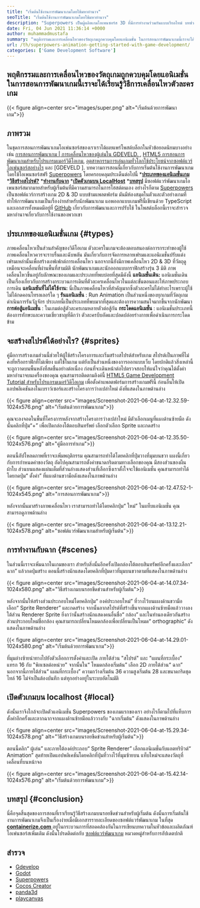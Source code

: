 ```yaml
---
title: "เริ่มต้นใช้งานการพัฒนาเกมโดยใช้มหาอำนาจ" 
seoTitle: "เริ่มต้นใช้งานการพัฒนาเกมโดยใช้มหาอำนาจ" 
description: "Superpowers เป็นผู้ผลิตเกมโอเพนซอร์ส 3D ที่มีการทำงานร่วมกันแบบเรียลไทม์ บทช่วยสอนนี้เกี่ยวกับการเริ่มต้นกับการพัฒนาเกมโดยใช้มหาอำนาจ" 
date: Fri, 04 Jun 2021 11:36:14 +0000
author: muhammadmustafa
summary: "พฤติกรรมและการเคลื่อนไหวของวัตถุเกมถูกควบคุมโดยแอนิเมชั่น ในการสอนการพัฒนาเกมนี้เราจะได้เรียนรู้วิธีการเคลื่อนไหวตัวละครเกม" 
url: /th/superpowers-animation-getting-started-with-game-development/
categories: ['Game Development Software']
---
```


## พฤติกรรมและการเคลื่อนไหวของวัตถุเกมถูกควบคุมโดยแอนิเมชั่น ในการสอนการพัฒนาเกมนี้เราจะได้เรียนรู้วิธีการเคลื่อนไหวตัวละครเกม

{{< figure align=center src="images/super.png" alt="เริ่มต้นด้วยการพัฒนาเกม">}}


## **ภาพรวม** 
ในชุดการสอนการพัฒนาเกมโอเพ่นซอร์สของเราเราได้เผยแพร่โพสต์บล็อกในหัวข้อยอดนิยมบางอย่างเช่น [การสอนการพัฒนาเกม | การเคลื่อนไหวของผู้เล่นใน GDEVELD. ][1], [HTML5 การสอนการพัฒนาเกมสำหรับโปรแกรมเมอร์วิดีโอเกม][2], [อุตสาหกรรมการเล่นเกมทั่วโลกใช้ประโยชน์จากซอฟต์แวร์โอเพ่นซอร์สอย่างไร][3] และ [GDEVELD ]. บทความการสอนนี้เกี่ยวกับการเริ่มต้นใช้งานการพัฒนาเกมโดยใช้โอเพนซอร์สฟรี [Superpowers][5] โดยครอบคลุมประเด็นต่อไปนี้
  ***[ประเภทของแอนิเมชั่นเกม][6]** 
  ***[วิธีสร้างสไปรต์?][7]** 
  ***[ทำงานกับฉาก][8]** 
  ***[เปิดตัวเกมบน LocalHost][9]** 
  ***[บทสรุป][10]** 
มีซอฟต์แวร์พัฒนาเกมโอเพนซอร์สมากมายสำหรับผู้เริ่มต้นที่มีความสามารถในการโฮสต์ตนเอง อย่างไรก็ตาม [Superpowers][5] เป็นซอฟต์แวร์การสร้างเกม 2D & 3D แบบข้ามแพลตฟอร์ม มันมีห้องสมุดในตัวและตัวอย่างเกมที่ทำให้การพัฒนาเกมเป็นเรื่องง่ายสำหรับนักพัฒนาเกม แอพออกแบบเกมฟรีนี้เขียนด้วย TypeScript และเอกสารทั้งหมดมีอยู่ที่ [GitHub][11] เกี่ยวกับการพัฒนาและการปรับใช้ ในโพสต์บล็อกนี้เราจะสำรวจมหาอำนาจเกี่ยวกับการใช้งานของพวกเขา

## ประเภทของแอนิเมชั่นเกม   {#types}
ภาพเคลื่อนไหวเป็นส่วนสำคัญของวิดีโอเกม ตัวละครในเกมจะต้องตอบสนองต่อการกระทำของผู้ใช้ภาพเคลื่อนไหวควรจะราบรื่นและฉับพลัน มันเกี่ยวกับการจัดการหลายเฟรมและแอนิเมชั่นปรับแต่งเฟรมเหล่านั้นเพื่อสร้างเอฟเฟกต์การเคลื่อนไหว นอกจากนี้ยังมีภาพเคลื่อนไหว 2D & 3D ที่วัตถุดูเหมือนจะเคลื่อนที่ผ่านพื้นที่สามมิติ นักพัฒนาเกมและนักออกแบบกราฟิกสร้างรุ่น 3 มิติ ภาพเคลื่อนไหวขึ้นอยู่กับลักษณะของเกมและประเภทที่พบบ่อยที่สุดมีดังนี้
**แอนิเมชั่นเดิน:**  แอนิเมชั่นเดินเป็นเรื่องเกี่ยวกับการสร้างกระบวนการเดินที่ตัวละครเคลื่อนไหวในแต่ละขั้นตอนและให้ภาพประกอบการเดิน
**แอนิเมชันที่ไม่ได้ใช้งาน:**  นี่เป็นภาพเคลื่อนไหวที่สำคัญมากซึ่งตัวละครไม่ได้ทำอะไรเพราะผู้ใช้ไม่ได้กดคอนโทรลเลอร์ใด ๆ
**รันแอนิเมชั่น** : Run Animation เป็นส่วนหนึ่งของทุกเกมที่วัตถุเกมดำเนินการรันวัฏจักร ประเภทนี้เป็นประเภทที่พบมากที่สุดและต้องการความสนใจมากขึ้นจากนักพัฒนา
**การต่อสู้แอนิเมชั่น** : ในเกมต่อสู้ตัวละครเกมหลายตัวต่อสู้กัน
**กระโดดแอนิเมชั่น** : แอนิเมชั่นประเภทนี้ต้องการทักษะและความเชี่ยวชาญที่ดีกว่า ตัวละครบีบอัดและปลดปล่อยร่างกายเพื่อดำเนินการกระโดดข้าม

## จะสร้างสไปรต์ได้อย่างไร?   {#sprites}
คู่มือการสร้างเกมส่วนนี้ช่วยให้ผู้ใช้สร้างโครงการและเริ่มสร้างสไปรต์สำหรับเกม สไปรต์เป็นภาพที่ไม่คงที่หรือกราฟิกที่ไม่เพียง แต่ใช้ในเกม แต่ยังเป็นส่วนหนึ่งของการออกแบบเว็บ โดยปกติแล้วสิ่งเหล่านี้จะถูกวาดบนพื้นหลังที่สดชื่นอย่างต่อเนื่อง
ก่อนที่จะเดินหน้าต่อไปตรวจสอบให้แน่ใจว่าคุณได้ตั้งค่ามหาอำนาจบนเครื่องของคุณ คุณสามารถติดตามลิงค์นี้ [HTML5 Game Development Tutorial สำหรับโปรแกรมเมอร์วิดีโอเกม][2] เพื่อตั้งค่าแพลตฟอร์มการสร้างเกมฟรีนี้
ก่อนอื่นให้เปิดแอปพลิเคชันลงในเบราว์เซอร์และสร้างโครงการว่างเปล่าใหม่ ดังที่แสดงในภาพด้านล่าง

{{< figure align=center src="images/Screenshot-2021-06-04-at-12.32.59-1024x576.png" alt="เริ่มต้นด้วยการพัฒนาเกม">}}

คุณจะลงจอดในพื้นที่โครงการหลังจากสร้างโครงการว่างเปล่าใหม่ มีตัวเลือกเมนูที่แผงด้านซ้ายมือ ดังนั้นคลิกที่ปุ่ม“+” เพื่อเปิดกล่องโต้ตอบสินทรัพย์ เลือกตัวเลือก Sprite และกดสร้าง

{{< figure align=center src="images/Screenshot-2021-06-04-at-12.35.50-1024x576.png" alt="คู่มือการทำเกม">}}

ตอนนี้อัปโหลดภาพที่เราจะเพิ่มพฤติกรรม คุณสามารถทำได้โดยคลิกที่ปุ่มวางที่มุมบนขวา แผงนี้เกี่ยวกับการกำหนดค่าของวัตถุ
ถัดไปคุณสามารถตั้งค่าขนาดกริดตามทางเลือกของคุณ มีสองส่วนของผืนผ้าใบ ส่วนบนแสดงแผ่นเต็มที่ส่วนล่างแสดงส่วนที่เลือกซึ่งเราตั้งใจจะใช้แอนิเมชั่น คุณสามารถทำได้โดยกดปุ่ม“ ตั้งค่า” ที่แผงด้านขวามือดังแสดงในภาพด้านล่าง

{{< figure align=center src="images/Screenshot-2021-06-04-at-12.47.52-1-1024x545.png" alt="การสอนการพัฒนาเกม">}}

หลังจากนั้นมาสร้างภาพเคลื่อนไหว เราสามารถทำได้โดยคลิกปุ่ม“ ใหม่” ในแท็บแอนิเมชั่น คุณสามารถดูภาพด้านล่าง

{{< figure align=center src="images/Screenshot-2021-06-04-at-13.12.21-1024x578.png" alt="ซอฟต์แวร์พัฒนาเกมสำหรับผู้เริ่มต้น">}}


## การทำงานกับฉาก   {#scenes}
ในส่วนนี้เราจะเพิ่มฉากในเกมของเรา สำหรับสิ่งนั้นอีกครั้งเปิดกล่องโต้ตอบสินทรัพย์อีกครั้งและเลือก“ ฉาก” แล้วกดปุ่มสร้าง ตอนนี้สร้างนักแสดงโดยคลิกที่ปุ่มดาวที่มุมบนขวาตามที่แสดงในภาพด้านล่าง

{{< figure align=center src="images/Screenshot-2021-06-04-at-14.07.34-1024x580.png" alt="วิธีสร้างเกมบนรอยขีดข่วนสำหรับผู้เริ่มต้น">}}

หลังจากนั้นให้สร้างส่วนประกอบใหม่โดยคลิกปุ่ม“ องค์ประกอบใหม่” ที่วางไว้บนแผงด้านขวามือ เลือก“ Sprite Renderer” และกดสร้าง จากนั้นลากสไปรต์ที่สร้างขึ้นจากแผงด้านซ้ายมือแล้ววางลงใต้ส่วน Renderer Sprite ยิ่งกว่านั้นสร้างนักแสดงคนอื่นชื่อ“ กล้อง” และในทำนองเดียวกันสร้างส่วนประกอบใหม่ชื่อกล้อง
คุณสามารถเปลี่ยนโหมดกล้องเพื่อเปลี่ยนเป็นโหมด“ orthographic” ดังแสดงในภาพด้านล่าง

{{< figure align=center src="images/Screenshot-2021-06-04-at-14.29.01-1024x580.png" alt="เริ่มต้นด้วยการพัฒนาเกม">}}

ที่มุมล่างซ้ายนำทางไปยังตัวเลือกการตั้งค่าและเปิด ภายใต้ส่วน "สไปรต์" และ "แผนที่กระเบื้อง" แทรก 16 กับ "พิกเซลต่อหน่วย" จากนั้นใน“ โหมดกล้องเริ่มต้น” เลือก 2D ภายใต้ส่วน“ ฉาก” นอกจากนี้ภายใต้ส่วน“ แผนที่กระเบื้อง” ความกว้างเริ่มต้น 36 ความสูงเริ่มต้น 28 และขนาดกริดชุดไทล์ 16 ไม่จำเป็นต้องบันทึก แต่ทุกอย่างอยู่ในระบบอัตโนมัติ

## เปิดตัวเกมบน localhost   {#local}
ดังนั้นเราจึงใกล้จะเปิดตัวแอนิเมชั่น Superpowers ของเกมแรกของเรา อย่างไรก็ตามไปที่แท็บการตั้งค่าอีกครั้งและลากฉากจากแผงด้านซ้ายมือแล้ววางกับ "ฉากเริ่มต้น" ดังแสดงในภาพด้านล่าง

{{< figure align=center src="images/Screenshot-2021-06-04-at-15.29.34-1024x578.png" alt="วิธีสร้างเกมบนรอยขีดข่วนสำหรับผู้เริ่มต้น">}}

ตอนนี้คลิก“ ผู้เล่น” และภายใต้องค์ประกอบ“ Sprite Renderer” เลือกแอนิเมชั่นกับแอตทริบิวต์“ Animation” สุดท้ายเปิดแอปพลิเคชันโดยคลิกที่ปุ่มที่วางไว้ที่มุมซ้ายบน แท็บใหม่จะแสดงวัตถุที่เคลื่อนที่บนหน้าจอ

{{< figure align=center src="images/Screenshot-2021-06-04-at-15.42.14-1024x576.png" alt="เริ่มต้นด้วยการพัฒนาเกม">}}


## บทสรุป   {#conclusion}
นี่คือจุดสิ้นสุดของการสอนที่เราเรียนรู้วิธีสร้างเกมบนรอยขีดข่วนสำหรับผู้เริ่มต้น ดังนั้นการเริ่มต้นใช้งานการพัฒนาเกมจึงเป็นเรื่องง่ายเมื่อมีเอกสารรายละเอียดของซอฟต์แวร์พัฒนาเกม ในที่สุด [**containerize.com** ][12] อยู่ในกระบวนการที่สอดคล้องกันในการเขียนบทความในหัวข้อและผลิตภัณฑ์โอเพ่นซอร์สเพิ่มเติม ดังนั้นโปรดติดต่อกับ [ซอฟต์แวร์พัฒนาเกม][13] หมวดหมู่สำหรับการอัปเดตปกติ

## สำรวจ
  * [Gdevelop][14]
  * [Godot][15]
  * [Superpowers][5]
  * [Cocos Creator][16]
  * [panda3d][17]
  * [playcanvas][18]

  
[1]: https://blog.containerize.com/game-development-software/game-development-tutorial-player-movement-in-gdevelop/
[2]: https://blog.containerize.com/2021/05/19/html5-game-development-tutorial-for-video-game-programmers/
[3]: https://blog.containerize.com/game-development-software/how-global-gaming-market-leveraging-open-source-software/
[4]: https://blog.containerize.com/game-development-software/game-development-tutorial-player-movement-in-gdevelop/
[5]: https://products.containerize.com/game-development-software/superpowers/
[6]: #types
[7]: #sprites
[8]: #scenes
[9]: #local
[10]: #Conclusion
[11]: https://github.com/superpowers/superpowers-core
[12]: https://www.containerize.com/
[13]: https://products.containerize.com/game-development-software/
[14]: https://products.containerize.com/game-development-software/gdevelop/
[15]: https://products.containerize.com/game-development-software/godot/
[16]: https://products.containerize.com/game-development-software/cocos-creator/
[17]: https://products.containerize.com/game-development-software/panda3d/
[18]: https://products.containerize.com/game-development-software/playcanvas/
